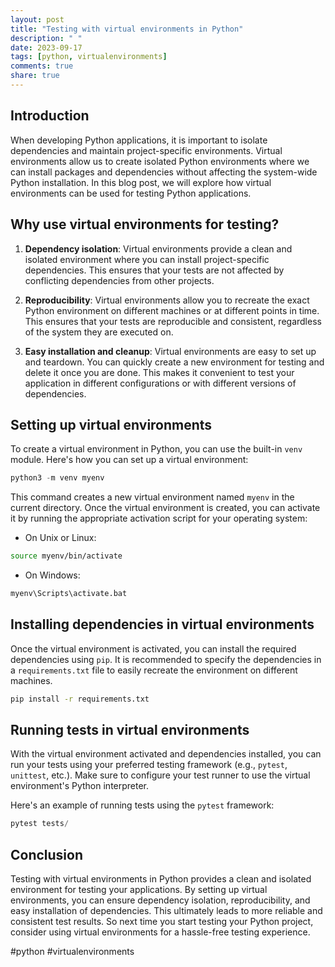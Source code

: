 ```yaml
---
layout: post
title: "Testing with virtual environments in Python"
description: " "
date: 2023-09-17
tags: [python, virtualenvironments]
comments: true
share: true
---
```


## Introduction

When developing Python applications, it is important to isolate dependencies and maintain project-specific environments. Virtual environments allow us to create isolated Python environments where we can install packages and dependencies without affecting the system-wide Python installation. In this blog post, we will explore how virtual environments can be used for testing Python applications.

## Why use virtual environments for testing?

1. **Dependency isolation**: Virtual environments provide a clean and isolated environment where you can install project-specific dependencies. This ensures that your tests are not affected by conflicting dependencies from other projects.

2. **Reproducibility**: Virtual environments allow you to recreate the exact Python environment on different machines or at different points in time. This ensures that your tests are reproducible and consistent, regardless of the system they are executed on.

3. **Easy installation and cleanup**: Virtual environments are easy to set up and teardown. You can quickly create a new environment for testing and delete it once you are done. This makes it convenient to test your application in different configurations or with different versions of dependencies.

## Setting up virtual environments

To create a virtual environment in Python, you can use the built-in `venv` module. Here's how you can set up a virtual environment:

```python
python3 -m venv myenv
```

This command creates a new virtual environment named `myenv` in the current directory. Once the virtual environment is created, you can activate it by running the appropriate activation script for your operating system:

- On Unix or Linux:

```bash
source myenv/bin/activate
```

- On Windows:

```bash
myenv\Scripts\activate.bat
```

## Installing dependencies in virtual environments

Once the virtual environment is activated, you can install the required dependencies using `pip`. It is recommended to specify the dependencies in a `requirements.txt` file to easily recreate the environment on different machines.

```bash
pip install -r requirements.txt
```

## Running tests in virtual environments

With the virtual environment activated and dependencies installed, you can run your tests using your preferred testing framework (e.g., `pytest`, `unittest`, etc.). Make sure to configure your test runner to use the virtual environment's Python interpreter.

Here's an example of running tests using the `pytest` framework:

```python
pytest tests/
```

## Conclusion

Testing with virtual environments in Python provides a clean and isolated environment for testing your applications. By setting up virtual environments, you can ensure dependency isolation, reproducibility, and easy installation of dependencies. This ultimately leads to more reliable and consistent test results. So next time you start testing your Python project, consider using virtual environments for a hassle-free testing experience.

#python #virtualenvironments